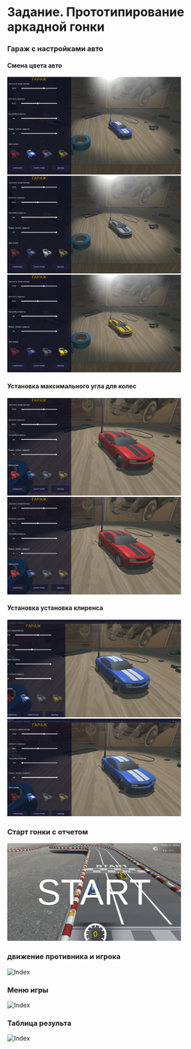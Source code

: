 # Задание. Прототипирование аркадной гонки


### Гараж с настройками авто  
#### Смена цвета авто
<img src="/Assets/ImageGit/G1.jpg" width="400" />
<img src="/Assets/ImageGit/G2.jpg" width="400" />
<img src="/Assets/ImageGit/G3.jpg" width="400" />

#### Установка максимального угла для колес
<img src="/Assets/ImageGit/G4.jpg" width="400" />
<img src="/Assets/ImageGit/G5.jpg" width="400" />

#### Установка установка клиренса
<img src="/Assets/ImageGit/G6.jpg" width="400" />
<img src="/Assets/ImageGit/G7.jpg" width="400" />

### Старт гонки с отчетом 
<img src="/Assets/ImageGit/menu2.jpg" width="400" />

### движение противника и игрока 
![Index](/Assets/ImageGit/harassment.gif)

### Меню игры
![Index](/Assets/ImageGit/NewWave.gif)

### Таблица результа
![Index](/Assets/ImageGit/Game.gif)
